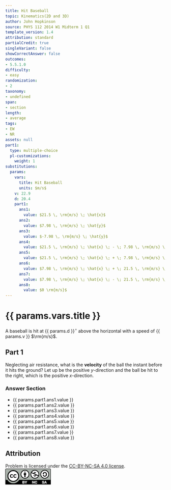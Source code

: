 ```yaml
---
title: Hit Baseball
topic: Kinematics(2D and 3D)
author: John Hopkinson
source: PHYS 112 2014 W1 Midterm 1 Q1
template_version: 1.4
attribution: standard
partialCredit: true
singleVariant: false
showCorrectAnswer: false
outcomes:
- 5.5.1.0
difficulty:
- easy
randomization:
- 2
taxonomy:
- undefined
span:
- section
length:
- average
tags:
- EW
- NR
assets: null
part1:
  type: multiple-choice
  pl-customizations:
    weight: 1
substitutions:
  params:
    vars:
      title: Hit Baseball
      units: $m/s$
    v: 22.9
    d: 20.4
    part1:
      ans1:
        value: $21.5 \, \rm{m/s} \; \hat{x}$
      ans2:
        value: $7.98 \, \rm{m/s} \; \hat{y}$
      ans3:
        value: $-7.98 \, \rm{m/s} \; \hat{y}$
      ans4:
        value: $21.5 \, \rm{m/s} \; \hat{x} \; - \; 7.98 \, \rm{m/s} \; \hat{y}$
      ans5:
        value: $21.5 \, \rm{m/s} \; \hat{x} \; + \; 7.98 \, \rm{m/s} \; \hat{y}$
      ans6:
        value: $7.98 \, \rm{m/s} \; \hat{x} \; + \; 21.5 \, \rm{m/s} \; \hat{y}$
      ans7:
        value: $7.98 \, \rm{m/s} \; \hat{x} \; - \; 21.5 \, \rm{m/s} \; \hat{y}$
      ans8:
        value: $0 \rm{m/s}$
---
```

# {{ params.vars.title }}
A baseball is hit at {{ params.d }}$^\circ$ above the horizontal with a speed of {{ params.v }} $\rm{m/s}$.

## Part 1

Neglecting air resistance, what is the **velocity** of the ball the instant before it hits the ground? Let up be the positive $y$-direction and the ball be hit to the right, which is the positive $x$-direction.

### Answer Section

- {{ params.part1.ans1.value }}
- {{ params.part1.ans2.value }}
- {{ params.part1.ans3.value }}
- {{ params.part1.ans4.value }}
- {{ params.part1.ans5.value }}
- {{ params.part1.ans6.value }}
- {{ params.part1.ans7.value }}
- {{ params.part1.ans8.value }}

## Attribution

Problem is licensed under the [CC-BY-NC-SA 4.0 license](https://creativecommons.org/licenses/by-nc-sa/4.0/).<br> ![The Creative Commons 4.0 license requiring attribution-BY, non-commercial-NC, and share-alike-SA license.](https://raw.githubusercontent.com/firasm/bits/master/by-nc-sa.png)
